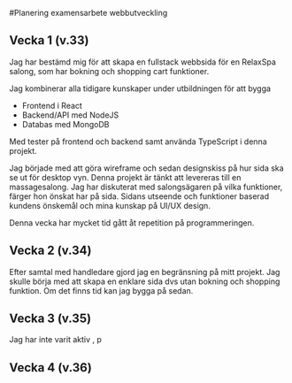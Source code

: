 #Planering examensarbete webbutveckling  
## Vecka 1 (v.33)
Jag har bestämd mig för att skapa en fullstack webbsida för en RelaxSpa salong, som har bokning och shopping cart funktioner.  

Jag kombinerar alla tidigare kunskaper under utbildningen för att bygga
- Frontend i React
- Backend/API med NodeJS 
- Databas med MongoDB 

Med tester på frontend och backend samt använda TypeScript i denna projekt.

Jag började med att göra wireframe och sedan designskiss på hur sida ska se ut för desktop vyn. Denna projekt är tänkt att levereras till en massagesalong. Jag har diskuterat med salongsägaren på vilka funktioner, färger hon önskat har på sida. Sidans utseende och funktioner baserad kundens önskemål och mina kunskap på UI/UX design.

Denna vecka har mycket tid gått åt repetition på programmeringen.   

## Vecka 2 (v.34)
Efter samtal med handledare gjord jag en begränsning på mitt projekt. Jag skulle börja med att skapa en enklare sida dvs utan bokning och shopping funktion. Om det finns tid kan jag bygga på sedan.  
  
## Vecka 3 (v.35)
Jag har inte varit aktiv , p
## Vecka 4 (v.36)


